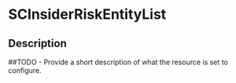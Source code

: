 
# SCInsiderRiskEntityList

## Description

##TODO - Provide a short description of what the resource is set to configure.
